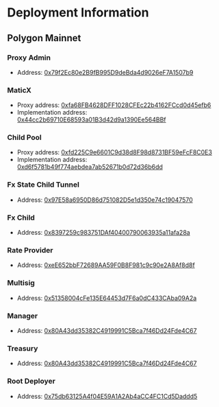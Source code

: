# Deployment Information

## Polygon Mainnet

### Proxy Admin

-   Address: [0x79f2Ec80e2B9fB995D9deBda4d9026eF7A1507b9](https://polygonscan.com/address/0x79f2Ec80e2B9fB995D9deBda4d9026eF7A1507b9)

### MaticX

-   Proxy address: [0xfa68FB4628DFF1028CFEc22b4162FCcd0d45efb6](https://polygonscan.com/address/0xfa68FB4628DFF1028CFEc22b4162FCcd0d45efb6)
-   Implementation address: [0x44cc2b69710E68593a01B3d42d9a1390Ee564BBf](https://polygonscan.com/address/0x44cc2b69710E68593a01B3d42d9a1390Ee564BBf)

### Child Pool

-   Proxy address: [0xfd225C9e6601C9d38d8F98d8731BF59eFcF8C0E3](https://polygonscan.com/address/0xfd225C9e6601C9d38d8F98d8731BF59eFcF8C0E3)
-   Implementation address: [0xd6f5781b49f774aebdea7ab52671b0d72d36b6dd](https://polygonscan.com/address/0xd6f5781b49f774aebdea7ab52671b0d72d36b6dd)

### Fx State Child Tunnel

-   Address: [0x97E58a6950D86d751082D5e1d350e74c19047570](https://polygonscan.com/address/0x97E58a6950D86d751082D5e1d350e74c19047570)

### Fx Child

-   Address: [0x8397259c983751DAf40400790063935a11afa28a](https://amoy.polygonscan.com/address/0x8397259c983751DAf40400790063935a11afa28a)

### Rate Provider

-   Address: [0xeE652bbF72689AA59F0B8F981c9c90e2A8Af8d8f](https://polygonscan.com/address/0xeE652bbF72689AA59F0B8F981c9c90e2A8Af8d8f)

### Multisig

-   Address: [0x51358004cFe135E64453d7F6a0dC433CAba09A2a](https://polygonscan.com/address/0x51358004cFe135E64453d7F6a0dC433CAba09A2a)

### Manager

-   Address: [0x80A43dd35382C4919991C5Bca7f46Dd24Fde4C67](https://polygonscan.com/address/0x80A43dd35382C4919991C5Bca7f46Dd24Fde4C67)

### Treasury

-   Address: [0x80A43dd35382C4919991C5Bca7f46Dd24Fde4C67](https://polygonscan.com/address/0x80A43dd35382C4919991C5Bca7f46Dd24Fde4C67)

### Root Deployer

-   Address: [0x75db63125A4f04E59A1A2Ab4aCC4FC1Cd5Daddd5](https://polygonscan.com/address/0x75db63125A4f04E59A1A2Ab4aCC4FC1Cd5Daddd5)
